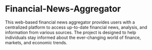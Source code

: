 # Financial-News-Aggregator
This web-based financial news aggregator provides users with a centralized platform to access up-to-date financial news, analysis, and information from various sources. The project is designed to help individuals stay informed about the ever-changing world of finance, markets, and economic trends.
